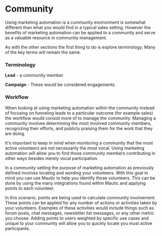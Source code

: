 # Community

Using marketing automation is a community environment is somewhat different than what you would find in a typical sales setting. However the benefits of marketing automation can be applied to a community and serve as a valuable resource in community management.

As with the other sections the first thing to do is explore terminology. Many of the key terms will remain the same.

### Terminology

**Lead** -  a community member

**Campaign** -  These would be considered engagements.

### Workflow

When looking at using marketing automation within the community instead of focusing on funneling leads to a particular outcome (for example sales) the workflow would consist more of to manage the community. Managing a community involves determining the most involved community members, recognizing their efforts, and publicly praising them for the work that they are doing.

It's important to keep in mind when monitoring a community that the most active volunteers are not necessarily the most vocal. Using marketing automation will allow you to find those community members contributing in other ways besides merely vocal participation.

In a community setting the purpose of marketing automation as previously defined involves locating and wording your volunteers. With this goal in mind you can use Mautic to help you identify those volunteers. This can be done by using the many integrations found within Mautic and applying points to each volunteer.

In this scenario, points are being used to calculate community involvement. These points can be applied for any number of actions or activities taken by your volunteers. Examples of these activities would include things such as forum posts, chat messages, newsletter list messages, or any other metric you choose. Adding points to users weighted by specific use cases and unique to your community will allow you to quickly locate you must active participants.

